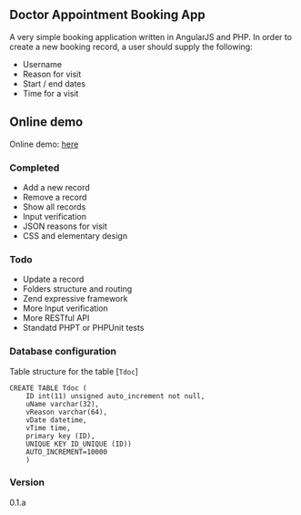 ## Doctor Appointment Booking App
A very simple booking application written in AngularJS and PHP.
In order to create a new booking record, a user should supply the following:
- Username
- Reason for visit
- Start / end dates
- Time for a visit

## Online demo
Online demo: [here](http://www.gostaf.com/dvisit)

### Completed
- Add a new record
- Remove a record
- Show all records
- Input verification
- JSON reasons for visit
- CSS and elementary design

### Todo
- Update a record
- Folders structure and routing
- Zend expressive framework
- More Input verification
- More RESTful API
- Standatd PHPT or PHPUnit tests

### Database configuration
Table structure for the table [`Tdoc`]
```
CREATE TABLE Tdoc (
    ID int(11) unsigned auto_increment not null,
    uName varchar(32),
    vReason varchar(64),
    vDate datetime,
    vTime time, 
    primary key (ID),
    UNIQUE KEY ID_UNIQUE (ID))
    AUTO_INCREMENT=10000
    )
  ```

### Version
0.1.a
